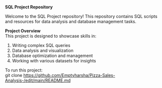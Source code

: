 **SQL Project Repository** <br>

Welcome to the SQL Project repository! This repository contains SQL scripts and resources for data analysis and database management tasks.<br>

**Project Overview**<br>
This project is designed to showcase skills in:<br>

1. Writing complex SQL queries<br>
2. Data analysis and visualization<br>
3. Database optimization and management<br>
4. Working with various datasets for insights<br>

To run this project:<br>
git clone https://github.com/Emptyharsha/Pizza-Sales-Analysis-/edit/main/README.md
```<br>
